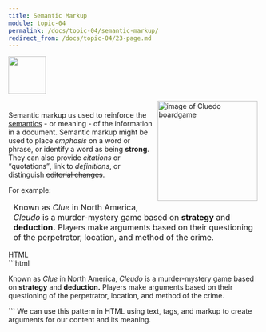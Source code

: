 ```yaml
---
title: Semantic Markup
module: topic-04
permalink: /docs/topic-04/semantic-markup/
redirect_from: /docs/topic-04/23-page.md
---
```


<img src="./../../../img/arrow-divider.svg" style="width: 75px; border: none; margin: 0px 0 20px 0" />

<div class="container-row">
  <img src="../img/clue-box.png" alt="image of Cluedo boardgame" style="float: right; width: 200px; margin: -20px 5px 5px 5px;" />
  <p>Semantic markup us used to reinforce the <a href="https://en.wikipedia.org/wiki/Semantics" taget="_blank">semantics</a> - or meaning - of the information in a document. Semantic markup might be used to place <em>emphasis</em> on a word or phrase, or identify a word as being <strong>strong</strong>. They can also provide <cite>citations</cite> or <q>quotations</q>, link to <dfn>definitions</dfn>, or distinguish <del>editorial changes</del>.</p>
</div>

<p>For example:</p>

<p style="margin-left: 10px; font-size: medium">Known as <cite>Clue</cite> in North America, <cite>Cleudo</cite> is a murder-mystery game based on <b>strategy</b> and <b>deduction.</b> Players make arguments based on their questioning of the perpetrator, location, and method of the crime.</p>

<div id="code-heading">HTML</div>
```html
<p>Known as <cite>Clue</cite> in North America, <cite>Cleudo</cite> is a murder-mystery game based on <b>strategy</b> and <b>deduction.</b> Players make arguments based on their questioning of the perpetrator, location, and method of the crime.</p>
```
We can use this pattern in HTML using text, tags, and markup to create arguments for our content and its meaning.
